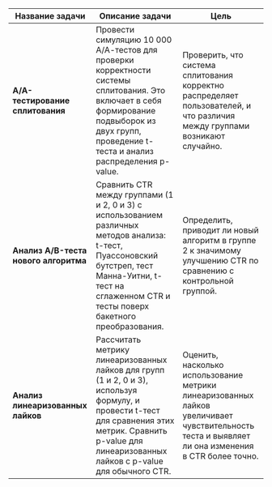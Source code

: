 | **Название задачи**                    | **Описание задачи**                                                                                   | **Цель**                                                                                                     |
|----------------------------------------|-------------------------------------------------------------------------------------------------------|--------------------------------------------------------------------------------------------------------------|
| **А/А-тестирование сплитования**       | Провести симуляцию 10 000 А/А-тестов для проверки корректности системы сплитования. Это включает в себя формирование подвыборок из двух групп, проведение t-теста и анализ распределения p-value. | Проверить, что система сплитования корректно распределяет пользователей, и что различия между группами возникают случайно. |
| **Анализ A/B-теста нового алгоритма**  | Сравнить CTR между группами (1 и 2, 0 и 3) с использованием различных методов анализа: t-тест, Пуассоновский бутстреп, тест Манна-Уитни, t-тест на сглаженном CTR и тесты поверх бакетного преобразования. | Определить, приводит ли новый алгоритм в группе 2 к значимому улучшению CTR по сравнению с контрольной группой.                     |
| **Анализ линеаризованных лайков**     | Рассчитать метрику линеаризованных лайков для групп (1 и 2, 0 и 3), используя формулу, и провести t-тест для сравнения этих метрик. Сравнить p-value для линеаризованных лайков с p-value для обычного CTR. | Оценить, насколько использование метрики линеаризованных лайков увеличивает чувствительность теста и выявляет ли она изменения в CTR более точно.|

